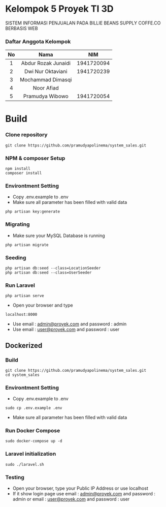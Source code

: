 Kelompok 5 Proyek TI 3D
===

SISTEM INFORMASI  PENJUALAN PADA BILLIE BEANS SUPPLY COFFE.CO BERBASIS WEB

### Daftar Anggota Kelompok

| No |         Nama        |     NIM    |
|:--:|:-------------------:|:----------:|
|  1 | Abdur Rozak Junaidi | 1941720094 |
|  2 | Dwi Nur Oktaviani   | 1941720239 |
|  3 | Mochammad Dimasqi   |            |
|  4 | Noor Afiad          |            |
|  5 | Pramudya Wibowo     | 1941720054 |

Build
=====
### Clone repository
```
git clone https://github.com/pramudyapolinema/system_sales.git
```
### NPM & composer Setup
```
npm install
composer install
```
### Environtment Setting
* Copy .env.example to .env
* Make sure all parameter has been filled with valid data
```
php artisan key:generate
```
### Migrating
* Make sure your MySQL Database is running
```
php artisan migrate
```
### Seeding
```
php artisan db:seed --class=LocationSeeder
php artisan db:seed --class=UserSeeder
```
### Run Laravel
```
php artisan serve
```
* Open your browser and type
```
localhost:8000
```
* Use email : admin@proyek.com and password : admin
* Use email : user@proyek.com and password : user

## Dockerized
### Build
```
git clone https://github.com/pramudyapolinema/system_sales.git
cd system_sales
```
### Environtment Setting
* Copy .env.example to .env
```
sudo cp .env.example .env
```
* Make sure all parameter has been filled with valid data
### Run Docker Compose
```
sudo docker-compose up -d
```
### Laravel initialization
```
sudo ./laravel.sh
```
### Testing
* Open your browser, type your Public IP Address or use localhost
* If it show login page use email : admin@proyek.com and password : admin or email : user@proyek.com and password : user

